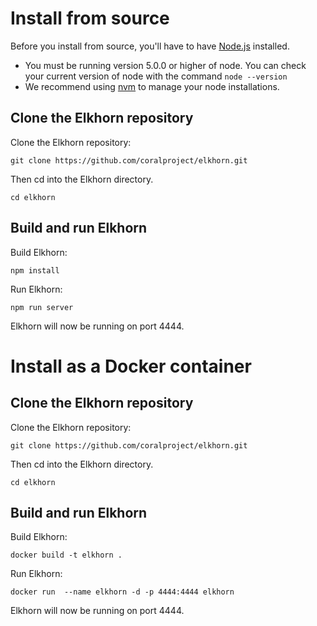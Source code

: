 # Install from source

Before you install from source, you'll have to have [Node.js](https://nodejs.org/en/download/) installed.

* You must be running version 5.0.0 or higher of node. You can check your current version of node with the command `node --version`
* We recommend using [nvm](https://www.npmjs.com/package/nvm) to manage your node installations.

## Clone the Elkhorn repository

Clone the Elkhorn repository:

```
git clone https://github.com/coralproject/elkhorn.git
```

Then cd into the Elkhorn directory.
```
cd elkhorn
```

## Build and run Elkhorn

Build Elkhorn:
```
npm install
```

Run Elkhorn:
```
npm run server
```

Elkhorn will now be running on port 4444.

# Install as a Docker container

## Clone the Elkhorn repository

Clone the Elkhorn repository:

```
git clone https://github.com/coralproject/elkhorn.git
```

Then cd into the Elkhorn directory.
```
cd elkhorn
```

## Build and run Elkhorn

Build Elkhorn:
```
docker build -t elkhorn .
```

Run Elkhorn:
```
docker run  --name elkhorn -d -p 4444:4444 elkhorn
```

Elkhorn will now be running on port 4444.
